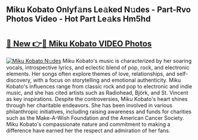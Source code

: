 ## Miku Kobato Onlyf𝚊ns Le𝚊ked N𝚞des - Part-Rvo Photos Video - Hot Part Le𝚊ks Hm5hd

# <h2><a href="http://ab99526.deff.icu/?id=Miku+Kobato">🔗 New 👉🔴 Miku Kobato VIDEO Photos</a></h2>

[![Miku Kobato N𝚞des](https://i.imgur.com/rIISA9y.gif)](http://ab99526.deff.icu/?id=Miku+Kobato)
Miku Kobato's music is characterized by her soaring vocals, introspective lyrics, and eclectic blend of pop, rock, and electronic elements. Her songs often explore themes of love, relationships, and self-discovery, with a focus on storytelling and emotional authenticity. Miku Kobato's influences range from classic rock and pop to electronic and indie music, and she has cited artists such as Radiohead, Björk, and St. Vincent as key inspirations. Despite the controversies, Miku Kobato's heart shines through her charitable endeavors. She has been involved in various philanthropic initiatives, including raising awareness and funds for charities such as the Make-A-Wish Foundation and the American Cancer Society. Miku Kobato's compassionate nature and commitment to making a difference have earned her the respect and admiration of her fans.
